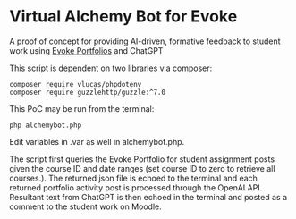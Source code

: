 # Virtual Alchemy Bot for Evoke

A proof of concept for providing AI-driven, formative feedback to student work using [Evoke Portfolios](https://github.com/EvokeNet/moodle-mod_evokeportfolio) and ChatGPT

This script is dependent on two libraries via composer:

    composer require vlucas/phpdotenv
    composer require guzzlehttp/guzzle:^7.0

This PoC may be run from the terminal:

    php alchemybot.php

Edit variables in .var as well in alchemybot.php.

The script first queries the Evoke Portfolio for student assignment posts given the course ID and date ranges (set course ID to zero to retrieve all courses.). The returned json file is echoed to the terminal and each returned portfolio activity post is processed through the OpenAI API. Resultant text from ChatGPT is then echoed in the terminal and posted as a comment to the student work on Moodle.
